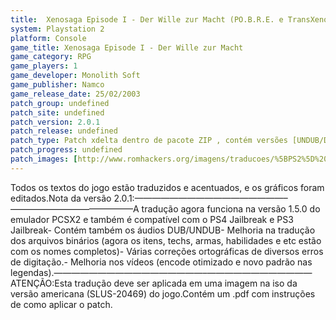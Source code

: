 ```yaml
---
title:  Xenosaga Episode I - Der Wille zur Macht (PO.B.R.E. e TransXeno)
system: Playstation 2
platform: Console
game_title: Xenosaga Episode I - Der Wille zur Macht
game_category: RPG
game_players: 1
game_developer: Monolith Soft
game_publisher: Namco
game_release_date: 25/02/2003
patch_group: undefined
patch_site: undefined
patch_version: 2.0.1
patch_release: undefined
patch_type: Patch xdelta dentro de pacote ZIP , contém versões [UNDUB/DUB]
patch_progress: undefined
patch_images: [http://www.romhackers.org/imagens/traducoes/%5BPS2%5D%20Xenosaga%20Episode%20I%20-%20POBRE%20e%20Transxeno%20-%201.jpg,http://www.romhackers.org/imagens/traducoes/%5BPS2%5D%20Xenosaga%20Episode%20I%20-%20POBRE%20e%20Transxeno%20-%202.jpg,http://www.romhackers.org/imagens/traducoes/%5BPS2%5D%20Xenosaga%20Episode%20I%20-%20POBRE%20e%20Transxeno%20-%203.jpg]
---
```

Todos os textos do jogo estão traduzidos e acentuados, e os gráficos foram editados.Nota da versão 2.0.1:—————————————————–——————————————A tradução agora funciona na versão 1.5.0 do emulador PCSX2 e também é compatível com o PS4 Jailbreak e PS3 Jailbreak- Contém também os áudios DUB/UNDUB- Melhoria na tradução dos arquivos binários (agora os itens, techs, armas, habilidades e etc estão com os nomes completos)- Várias correções ortográficas de diversos erros de digitação.- Melhoria nos vídeos (encode otimizado e novo padrão nas legendas).—————————————————–————————————ATENÇÃO:Esta tradução deve ser aplicada em uma imagem na iso da versão americana (SLUS-20469) do jogo.Contém um .pdf com instruções de como aplicar o patch.